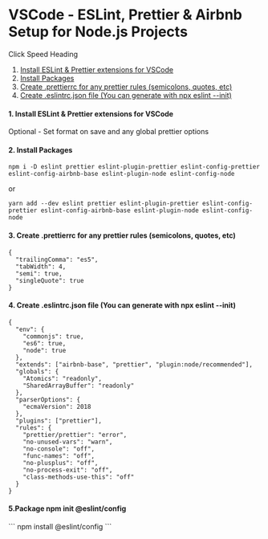 # VSCode - ESLint, Prettier & Airbnb Setup for Node.js Projects

Click Speed Heading

<ol>
    <li>
        <a href="#one">Install ESLint & Prettier extensions for VSCode</a>
    </li>
    <li>
        <a href="#two"> Install Packages</a>
    </li>
    <li>
        <a href="#three">Create .prettierrc for any prettier rules (semicolons, quotes, etc)</a>
    </li>
    <li>
        <a href="#four">Create .eslintrc.json file (You can generate with npx eslint --init)</a>
    </li>
</ol>

<h4 id="one">1. Install ESLint & Prettier extensions for VSCode</h4>

<p>Optional - Set format on save and any global prettier options</p>

<h4 id="two">2. Install Packages</h4>

```
npm i -D eslint prettier eslint-plugin-prettier eslint-config-prettier eslint-config-airbnb-base eslint-plugin-node eslint-config-node
```
or
```
yarn add --dev eslint prettier eslint-plugin-prettier eslint-config-prettier eslint-config-airbnb-base eslint-plugin-node eslint-config-node
```
<h4 id="three">3. Create .prettierrc for any prettier rules (semicolons, quotes, etc)</h4>

```
{
  "trailingComma": "es5",
  "tabWidth": 4,
  "semi": true,
  "singleQuote": true
}
```

<h4 id="four">4. Create .eslintrc.json file (You can generate with npx eslint --init)</h4>

```
{
  "env": {
    "commonjs": true,
    "es6": true,
    "node": true
  },
  "extends": ["airbnb-base", "prettier", "plugin:node/recommended"],
  "globals": {
    "Atomics": "readonly",
    "SharedArrayBuffer": "readonly"
  },
  "parserOptions": {
    "ecmaVersion": 2018
  },
  "plugins": ["prettier"],
  "rules": {
    "prettier/prettier": "error",
    "no-unused-vars": "warn",
    "no-console": "off",
    "func-names": "off",
    "no-plusplus": "off",
    "no-process-exit": "off",
    "class-methods-use-this": "off"
  }
}
```
<h4 id="four">5.Package npm init @eslint/config</h4>
```
npm install @eslint/config
```

